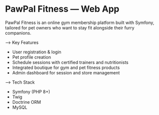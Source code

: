 # PawPal Fitness — Web App 

PawPal Fitness is an online gym membership platform built with Symfony, tailored for pet owners who want to stay fit alongside their furry companions.

--> Key Features
- User registration & login
- Pet profile creation
- Schedule sessions with certified trainers and nutritionists
- Integrated boutique for gym and pet fitness products
- Admin dashboard for session and store management

--> Tech Stack
- Symfony (PHP 8+)
- Twig
- Doctrine ORM
- MySQL

